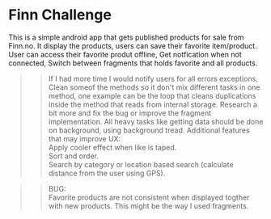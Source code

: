# Finn Challenge
This is a simple android app that gets published products for sale from Finn.no.
It display the products, users can save their favorite item/product.
User can access their favorite produt offline,
Get notfication when not connected,
Switch between fragments that holds favorite and all products. 
<br />
>>If I had more time
I would notify users for all errors exceptions.
Clean someof the methods so it don't mix different tasks in one method, 
one example can be the loop that cleans duplications inside the method that reads from internal storage.
Research a bit more and fix the bug or improve the fragment implementation.
All heavy tasks like getting data should be done on background, using background tread.
Additional features that may improve UX:<br />
Apply cooler effect when like is taped.<br />
Sort and order.<br />
Search by category or location based search (calculate distance from the user using GPS).<br />

>> BUG:<br />
Favorite products are not consistent when displayed togther with new 
products. This might be the way I used fragments. 


